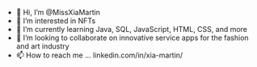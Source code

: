 - 👋 Hi, I’m @MissXiaMartin
- 👀 I’m interested in NFTs
- 🌱 I’m currently learning Java, SQL, JavaScript, HTML, CSS, and more
- 💞️ I’m looking to collaborate on innovative service apps for the fashion and art industry
- 📫 How to reach me ... linkedin.com/in/xia-martin/

<!---
MissXiaMartin/MissXiaMartin is a ✨ special ✨ repository because its `README.md` (this file) appears on your GitHub profile.
You can click the Preview link to take a look at your changes.
--->

